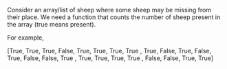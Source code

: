 Consider an array/list of sheep where some sheep may be missing from their place. We need a function that counts the number of sheep present in the array (true means present).

For example,


[True,  True,  True,  False,
  True,  True,  True,  True ,
  True,  False, True,  False,
  True,  False, False, True ,
  True,  True,  True,  True ,
  False, False, True,  True]

